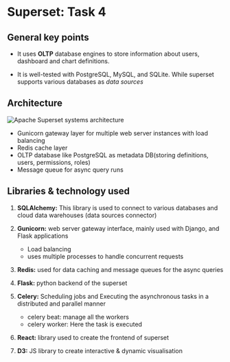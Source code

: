 # Superset: Task 4

## General key points

* It uses **OLTP** database engines to store information about users, dashboard and chart definitions.

* It is well-tested with PostgreSQL, MySQL, and SQLite. While superset supports various databases as *data sources*

## Architecture

![Apache Superset systems architecture](https://cdn-images-1.medium.com/max/1600/0*MZU_QXOxbW8DmbvT.png)

* Gunicorn gateway layer for multiple web server instances with load balancing
* Redis cache layer
* OLTP database like PostgreSQL as metadata DB(storing definitions, users, permissions, roles)
* Message queue for async query runs

## Libraries & technology used

1. **SQLAlchemy:** This library is used to connect to various databases and cloud data warehouses (data sources connector)

2. **Gunicorn:** web server gateway interface, mainly used with Django, and Flask applications
    * Load balancing
    * uses multiple processes to handle concurrent requests
3. **Redis:** used for data caching and message queues for the async queries
4. **Flask:** python backend of the superset
5. **Celery:** Scheduling jobs and Executing the asynchronous tasks in a distributed and parallel manner
    * celery beat: manage all the workers
    * celery worker: Here the task is executed
6. **React:** library used to create the frontend of superset
7. **D3:** JS library to create interactive & dynamic visualisation
